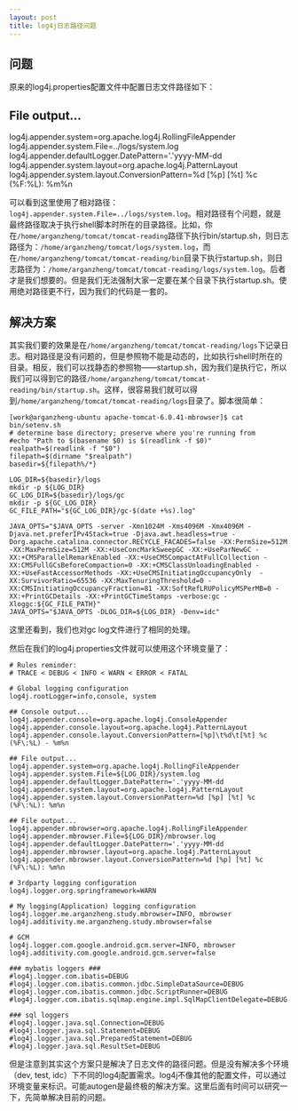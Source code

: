 ```yaml
---
layout: post
title: log4j日志路径问题
---
```


问题
----

原来的log4j.properties配置文件中配置日志文件路径如下：

## File output...
log4j.appender.system=org.apache.log4j.RollingFileAppender
log4j.appender.system.File=../logs/system.log
log4j.appender.defaultLogger.DatePattern='.'yyyy-MM-dd
log4j.appender.system.layout=org.apache.log4j.PatternLayout
log4j.appender.system.layout.ConversionPattern=%d [%p] [%t] %c (%F\:%L): %m%n


可以看到这里使用了相对路径：`log4j.appender.system.File=../logs/system.log`。相对路径有个问题，就是最终路径取决于执行shell脚本时所在的目录路径。比如，你在`/home/arganzheng/tomcat/tomcat-reading`路径下执行bin/startup.sh，则日志路径为：`/home/arganzheng/tomcat/logs/system.log`，而在`/home/arganzheng/tomcat/tomcat-reading/bin`目录下执行startup.sh，则日志路径为：`/home/arganzheng/tomcat/tomcat-reading/logs/system.log`。后者才是我们想要的。但是我们无法强制大家一定要在某个目录下执行startup.sh。使用绝对路径更不行，因为我们的代码是一套的。


解决方案
--------

其实我们要的效果是在`/home/arganzheng/tomcat/tomcat-reading/logs`下记录日志。相对路径是没有问题的，但是参照物不能是动态的，比如执行shell时所在的目录。相反，我们可以找静态的参照物——startup.sh，因为我们是执行它，所以我们可以得到它的路径`/home/arganzheng/tomcat/tomcat-reading/bin/startup.sh`。这样，很容易我们就可以得到`/home/arganzheng/tomcat/tomcat-reading/logs`目录了。脚本很简单：

	[work@arganzheng-ubuntu apache-tomcat-6.0.41-mbrowser]$ cat bin/setenv.sh 
	# determine base directory; preserve where you're running from
	#echo "Path to $(basename $0) is $(readlink -f $0)"
	realpath=$(readlink -f "$0")
	filepath=$(dirname "$realpath")
	basedir=${filepath%/*}

	LOG_DIR=${basedir}/logs
	mkdir -p ${LOG_DIR}
	GC_LOG_DIR=${basedir}/logs/gc
	mkdir -p ${GC_LOG_DIR}
	GC_FILE_PATH="${GC_LOG_DIR}/gc-$(date +%s).log"

	JAVA_OPTS="$JAVA_OPTS -server -Xmn1024M -Xms4096M -Xmx4096M -Djava.net.preferIPv4Stack=true -Djava.awt.headless=true -Dorg.apache.catalina.connector.RECYCLE_FACADES=false -XX:PermSize=512M -XX:MaxPermSize=512M -XX:+UseConcMarkSweepGC -XX:+UseParNewGC -XX:+CMSParallelRemarkEnabled -XX:+UseCMSCompactAtFullCollection -XX:CMSFullGCsBeforeCompaction=0 -XX:+CMSClassUnloadingEnabled -XX:+UseFastAccessorMethods -XX:+UseCMSInitiatingOccupancyOnly  -XX:SurvivorRatio=65536 -XX:MaxTenuringThreshold=0 -XX:CMSInitiatingOccupancyFraction=81 -XX:SoftRefLRUPolicyMSPerMB=0 -XX:+PrintGCDetails -XX:+PrintGCTimeStamps -verbose:gc -Xloggc:${GC_FILE_PATH}"
	JAVA_OPTS="$JAVA_OPTS -DLOG_DIR=${LOG_DIR} -Denv=idc"


这里还看到，我们也对gc log文件进行了相同的处理。

然后在我们的log4j.properties文件就可以使用这个环境变量了：

	# Rules reminder:
	# TRACE < DEBUG < INFO < WARN < ERROR < FATAL

	# Global logging configuration
	log4j.rootLogger=info,console, system 

	## Console output...
	log4j.appender.console=org.apache.log4j.ConsoleAppender
	log4j.appender.console.layout=org.apache.log4j.PatternLayout
	log4j.appender.console.layout.ConversionPattern=[%p]\t%d\t[%t] %c (%F\:%L) - %m%n

	## File output...
	log4j.appender.system=org.apache.log4j.RollingFileAppender
	log4j.appender.system.File=${LOG_DIR}/system.log
	log4j.appender.defaultLogger.DatePattern='.'yyyy-MM-dd
	log4j.appender.system.layout=org.apache.log4j.PatternLayout
	log4j.appender.system.layout.ConversionPattern=%d [%p] [%t] %c (%F\:%L): %m%n

	## File output...
	log4j.appender.mbrowser=org.apache.log4j.RollingFileAppender
	log4j.appender.mbrowser.File=${LOG_DIR}/mbrowser.log
	log4j.appender.defaultLogger.DatePattern='.'yyyy-MM-dd
	log4j.appender.mbrowser.layout=org.apache.log4j.PatternLayout
	log4j.appender.mbrowser.layout.ConversionPattern=%d [%p] [%t] %c (%F\:%L): %m%n

	# 3rdparty logging configuration
	log4j.logger.org.springframework=WARN

	# My logging(Application) logging configuration
	log4j.logger.me.arganzheng.study.mbrowser=INFO, mbrowser
	log4j.additivity.me.arganzheng.study.mbrowser=false

	# GCM
	log4j.logger.com.google.android.gcm.server=INFO, mbrowser
	log4j.additivity.com.google.android.gcm.server=false

	### mybatis loggers ###
	#log4j.logger.com.ibatis=DEBUG
	#log4j.logger.com.ibatis.common.jdbc.SimpleDataSource=DEBUG
	#log4j.logger.com.ibatis.common.jdbc.ScriptRunner=DEBUG
	#log4j.logger.com.ibatis.sqlmap.engine.impl.SqlMapClientDelegate=DEBUG

	### sql loggers
	#log4j.logger.java.sql.Connection=DEBUG
	#log4j.logger.java.sql.Statement=DEBUG
	#log4j.logger.java.sql.PreparedStatement=DEBUG
	#log4j.logger.java.sql.ResultSet=DEBUG


但是注意到其实这个方案只是解决了日志文件的路径问题。但是没有解决多个环境（dev, test, idc）下不同的log4j配置需求。log4j不像其他的配置文件，可以通过环境变量来标识。可能autogen是最终极的解决方案。这里后面有时间可以研究一下，先简单解决目前的问题。